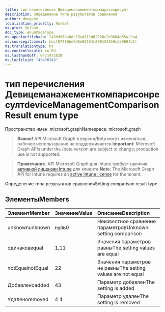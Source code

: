 ```yaml
---
title: тип перечисления Девицеманажементкомпарисонресулт
description: Определение типа результатов сравнения
author: dougeby
localization_priority: Normal
ms.prod: Intune
doc_type: enumPageType
ms.openlocfilehash: 2430d978a8dc15e4f13d62720e2b9664d65ac2a4
ms.sourcegitcommit: bbcf074f0be9d5e02f84c290122850cc5968fb1f
ms.translationtype: MT
ms.contentlocale: ru-RU
ms.lasthandoff: 04/14/2020
ms.locfileid: "43470749"
---
```

# <a name="devicemanagementcomparisonresult-enum-type"></a><span data-ttu-id="1c3dc-103">тип перечисления Девицеманажементкомпарисонресулт</span><span class="sxs-lookup"><span data-stu-id="1c3dc-103">deviceManagementComparisonResult enum type</span></span>

<span data-ttu-id="1c3dc-104">Пространство имен: microsoft.graph</span><span class="sxs-lookup"><span data-stu-id="1c3dc-104">Namespace: microsoft.graph</span></span>

> <span data-ttu-id="1c3dc-105">**Важно!** API Microsoft Graph в версии/Beta могут изменяться; рабочее использование не поддерживается.</span><span class="sxs-lookup"><span data-stu-id="1c3dc-105">**Important:** Microsoft Graph APIs under the /beta version are subject to change; production use is not supported.</span></span>

> <span data-ttu-id="1c3dc-106">**Примечание.** API Microsoft Graph для Intune требует наличия [активной лицензии Intune](https://go.microsoft.com/fwlink/?linkid=839381) для клиента.</span><span class="sxs-lookup"><span data-stu-id="1c3dc-106">**Note:** The Microsoft Graph API for Intune requires an [active Intune license](https://go.microsoft.com/fwlink/?linkid=839381) for the tenant.</span></span>

<span data-ttu-id="1c3dc-107">Определение типа результатов сравнения</span><span class="sxs-lookup"><span data-stu-id="1c3dc-107">Setting comparison result type</span></span>

## <a name="members"></a><span data-ttu-id="1c3dc-108">Элементы</span><span class="sxs-lookup"><span data-stu-id="1c3dc-108">Members</span></span>
|<span data-ttu-id="1c3dc-109">Элемент</span><span class="sxs-lookup"><span data-stu-id="1c3dc-109">Member</span></span>|<span data-ttu-id="1c3dc-110">Значение</span><span class="sxs-lookup"><span data-stu-id="1c3dc-110">Value</span></span>|<span data-ttu-id="1c3dc-111">Описание</span><span class="sxs-lookup"><span data-stu-id="1c3dc-111">Description</span></span>|
|:---|:---|:---|
|<span data-ttu-id="1c3dc-112">unknown</span><span class="sxs-lookup"><span data-stu-id="1c3dc-112">unknown</span></span>|<span data-ttu-id="1c3dc-113">нуль</span><span class="sxs-lookup"><span data-stu-id="1c3dc-113">0</span></span>|<span data-ttu-id="1c3dc-114">Неизвестное сравнение параметров</span><span class="sxs-lookup"><span data-stu-id="1c3dc-114">Unknown setting comparison</span></span>|
|<span data-ttu-id="1c3dc-115">одинаков</span><span class="sxs-lookup"><span data-stu-id="1c3dc-115">equal</span></span>|<span data-ttu-id="1c3dc-116">1,1</span><span class="sxs-lookup"><span data-stu-id="1c3dc-116">1</span></span>|<span data-ttu-id="1c3dc-117">Значения параметров равны</span><span class="sxs-lookup"><span data-stu-id="1c3dc-117">The setting values are equal</span></span>|
|<span data-ttu-id="1c3dc-118">notEqual</span><span class="sxs-lookup"><span data-stu-id="1c3dc-118">notEqual</span></span>|<span data-ttu-id="1c3dc-119">2</span><span class="sxs-lookup"><span data-stu-id="1c3dc-119">2</span></span>|<span data-ttu-id="1c3dc-120">Значения параметров не равны</span><span class="sxs-lookup"><span data-stu-id="1c3dc-120">The setting values are not equal</span></span>|
|<span data-ttu-id="1c3dc-121">Добавлено</span><span class="sxs-lookup"><span data-stu-id="1c3dc-121">added</span></span>|<span data-ttu-id="1c3dc-122">4</span><span class="sxs-lookup"><span data-stu-id="1c3dc-122">3</span></span>|<span data-ttu-id="1c3dc-123">Параметр добавлен</span><span class="sxs-lookup"><span data-stu-id="1c3dc-123">The setting is added</span></span>|
|<span data-ttu-id="1c3dc-124">Удалено</span><span class="sxs-lookup"><span data-stu-id="1c3dc-124">removed</span></span>|<span data-ttu-id="1c3dc-125">4 </span><span class="sxs-lookup"><span data-stu-id="1c3dc-125">4</span></span>|<span data-ttu-id="1c3dc-126">Параметр удален</span><span class="sxs-lookup"><span data-stu-id="1c3dc-126">The setting is removed</span></span>|




